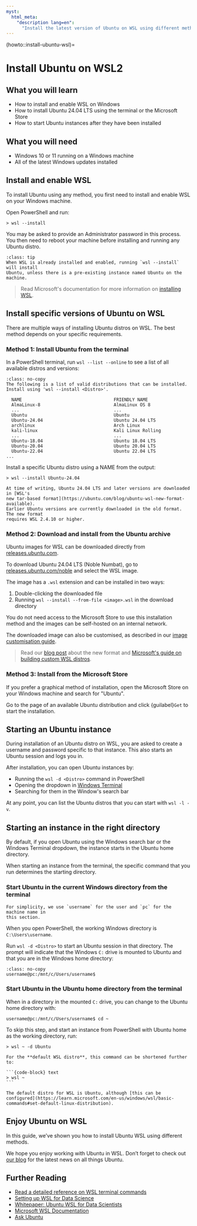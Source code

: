 ```yaml
---
myst:
  html_meta:
    "description lang=en":
      "Install the latest version of Ubuntu on WSL using different methods."
---
```


(howto::install-ubuntu-wsl)=
# Install Ubuntu on WSL2

## What you will learn

* How to install and enable WSL on Windows
* How to install Ubuntu 24.04 LTS using the terminal or the Microsoft Store
* How to start Ubuntu instances after they have been installed

## What you will need

* Windows 10 or 11 running on a Windows machine
* All of the latest Windows updates installed

## Install and enable WSL

To install Ubuntu using any method, you first need to install and enable WSL on
your Windows machine.

Open PowerShell and run:

```{code-block} text
> wsl --install
```

You may be asked to provide an Administrator password in this process.
You then need to reboot your machine before installing and running any Ubuntu distro.

```{admonition} What if WSL is already installed and enabled?
:class: tip
When WSL is already installed and enabled, running `wsl --install` will install
Ubuntu, unless there is a pre-existing instance named Ubuntu on the machine.
```

> Read Microsoft's documentation for more information on [installing
> WSL](https://learn.microsoft.com/en-us/windows/wsl/install).

## Install specific versions of Ubuntu on WSL

There are multiple ways of installing Ubuntu distros on WSL.
The best method depends on your specific requirements.

### Method 1: Install Ubuntu from the terminal

In a PowerShell terminal, run `wsl --list --online` to see a list of all available distros and versions:

```{code-block} text
:class: no-copy
The following is a list of valid distributions that can be installed.
Install using 'wsl --install <Distro>'.

  NAME                                   FRIENDLY NAME
  AlmaLinux-8                            AlmaLinux OS 8
  ...                                    ...
  Ubuntu                                 Ubuntu
  Ubuntu-24.04                           Ubuntu 24.04 LTS
  archlinux                              Arch Linux
  kali-linux                             Kali Linux Rolling
  ...                                    ...
  Ubuntu-18.04                           Ubuntu 18.04 LTS
  Ubuntu-20.04                           Ubuntu 20.04 LTS
  Ubuntu-22.04                           Ubuntu 22.04 LTS
...

```

Install a specific Ubuntu distro using a NAME from the output:

```{code-block} text
> wsl --install Ubuntu-24.04
```

```{important}
At time of writing, Ubuntu 24.04 LTS and later versions are downloaded in [WSL's
new tar-based format](https://ubuntu.com/blog/ubuntu-wsl-new-format-available).
Earlier Ubuntu versions are currently downloaded in the old format. The new format
requires WSL 2.4.10 or higher.
```

### Method 2: Download and install from the Ubuntu archive

Ubuntu images for WSL can be downloaded directly from
[releases.ubuntu.com](https://releases.ubuntu.com).

To download Ubuntu 24.04 LTS (Noble Numbat), go to
[releases.ubuntu.com/noble](https://releases.ubuntu.com/noble) and select the WSL
image.

The image has a `.wsl` extension and can be installed in two ways:

1. Double-clicking the downloaded file
2. Running `wsl --install --from-file <image>.wsl` in the download directory

You do not need access to the Microsoft Store to use this installation method
and the images can be self-hosted on an internal network.

The downloaded image can also be customised, as described in our [image
customisation guide](custom-ubuntu-distro.md).

> Read our [blog post](https://ubuntu.com/blog/ubuntu-wsl-new-format-available)
about the new format and [Microsoft's guide on building custom WSL
distros](https://learn.microsoft.com/en-us/windows/wsl/build-custom-distro).


### Method 3: Install from the Microsoft Store

If you prefer a graphical method of installation, open the Microsoft Store on
your Windows machine and search for "Ubuntu".

Go to the page of an available Ubuntu distribution and click {guilabel}`Get` to
start the installation.

## Starting an Ubuntu instance

During installation of an Ubuntu distro on WSL, you are asked to create a
username and password specific to that instance.
This also starts an Ubuntu session and logs you in.

After installation, you can open Ubuntu instances by:

* Running the `wsl -d <Distro>` command in PowerShell
* Opening the dropdown in [Windows Terminal](https://github.com/microsoft/terminal?tab=readme-ov-file#installing-and-running-windows-terminal)
* Searching for them in the Window's search bar

At any point, you can list the Ubuntu distros that you can start with `wsl -l -v`.

## Starting an instance in the right directory

By default, if you open Ubuntu using the Windows search bar or the Windows Terminal dropdown,
the instance starts in the Ubuntu home directory.

When starting an instance from the terminal, the specific command that you run
determines the starting directory.

### Start Ubuntu in the current Windows directory from the terminal

```{note}
For simplicity, we use `username` for the user and `pc` for the machine name in
this section.
```

When you open PowerShell, the working Windows directory is `C:\Users\username`.

Run `wsl -d <Distro>` to start an Ubuntu session in that directory. The prompt
will indicate that the Windows `C:` drive is mounted to Ubuntu and that you are
in the Windows home directory:

```{code-block} text
:class: no-copy
username@pc:/mnt/c/Users/username$
```

### Start Ubuntu in the Ubuntu home directory from the terminal

When in a directory in the mounted `C:` drive, you can change to the Ubuntu
home directory with:

```{code-block} text
username@pc:/mnt/c/Users/username$ cd ~
```

To skip this step, and start an instance from PowerShell with Ubuntu home as
the working directory, run:

```{code-block} text
> wsl ~ -d Ubuntu
```

````{tip}
For the **default WSL distro**, this command can be shortened further to:

```{code-block} text
> wsl ~
```

The default distro for WSL is Ubuntu, although [this can be
configured](https://learn.microsoft.com/en-us/windows/wsl/basic-commands#set-default-linux-distribution).

````

## Enjoy Ubuntu on WSL

In this guide, we’ve shown you how to install Ubuntu WSL using different methods.

We hope you enjoy working with Ubuntu in WSL. Don’t forget to check out [our blog](https://ubuntu.com/blog) for the latest news on all things Ubuntu.

## Further Reading

* [Read a detailed reference on WSL terminal commands](https://learn.microsoft.com/en-us/windows/wsl/basic-commands)
* [Setting up WSL for Data Science](https://ubuntu.com/blog/upgrade-data-science-workflows-ubuntu-wsl)
* [Whitepaper: Ubuntu WSL for Data Scientists](https://ubuntu.com/engage/ubuntu-wsl-for-data-scientists)
* [Microsoft WSL Documentation](https://learn.microsoft.com/en-us/windows/wsl/)
* [Ask Ubuntu](https://askubuntu.com/)
